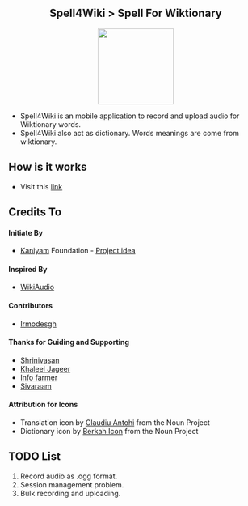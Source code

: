 <h2 align="center">
 Spell4Wiki > Spell For Wiktionary
</h2>

<p align="center">
  <img width="150" height="150" src="https://github.com/manimaran96/Spell4Wiki/blob/master/app/src/main/res/drawable/spell4wiki.png" alt="">
</p>

- Spell4Wiki is an mobile application to record and upload audio for Wiktionary words.
- Spell4Wiki also act as dictionary. Words meanings are come from wiktionary.

## How is it works
 - Visit this [link](https://manimaran96.wordpress.com/2019/01/06/spell4wiki-mobile-app-to-record-upload-audio-for-wiktionary/)

## Credits To
#### Initiate By
* [Kaniyam](http://www.kaniyam.com/) Foundation - [Project idea](https://github.com/KaniyamFoundation/ProjectIdeas/wiki/Project-Ideas)

#### Inspired By
* [WikiAudio](https://github.com/Atul22/wikiAudio)

#### Contributors
* [Irmodesgh](https://github.com/lrmodesgh)

#### Thanks for Guiding and Supporting
* [Shrinivasan](https://github.com/tshrinivasan)
* [Khaleel Jageer](https://github.com/jskcse4)
* [Info farmer](https://www.mediawiki.org/wiki/User:Info-farmer)
* [Sivaraam](https://github.com/sivaraam)

#### Attribution for Icons
- Translation icon by [Claudiu Antohi](https://thenounproject.com/claudiu.antohi/) from the Noun Project
- Dictionary icon by [Berkah Icon](https://thenounproject.com/berkahicon/) from the Noun Project

## TODO List
1. Record audio as .ogg format.
2. Session management problem.
3. Bulk recording and uploading.
